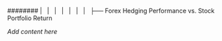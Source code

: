 ######## |   |   |   |   |   |   |   ├── Forex Hedging Performance vs. Stock Portfolio Return

*Add content here*